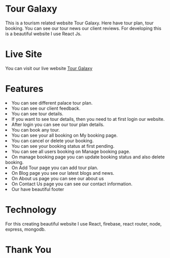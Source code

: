 # Tour Galaxy

This is a tourism related website Tour Galaxy. Here have tour plan, tour booking. You can see our tour news our client reviews. For developing this is a beautiful website I use React Js.

# Live Site

You can visit our live website <a href="https://tour-galaxy.web.app/">Tour Galaxy</a>


# Features

<li>You can see different palace tour plan.</li>
<li>You can see our client feedback.</li>
<li>You can see tour details.</li>
<li>If you want to see tour details, then you need to at first login our website.</li>
<li>After login you can see our tour plan details.</li>
<li>You can book any tour.</li>
<li>You can see your all booking on My booking page.</li>
<li>You can cancel or delete your booking.</li>
<li>You can see your booking status at first pending.</li>
<li>You can see all users booking on Manage booking page.</li>
<li>On manage booking page you can update booking status and also delete booking.</li>
<li>On Add Tour page you can add tour plan.</li>
<li>On Blog page you see our latest blogs and news.</li>
<li>On About us page you can see our about us</li>
<li>On Contact Us page you can see our contact information.</li>
<li>Our have beautiful footer</li>

# Technology

For this creating beautiful website  I use  React, firebase, react router, node, express, mongodb.


# Thank You
